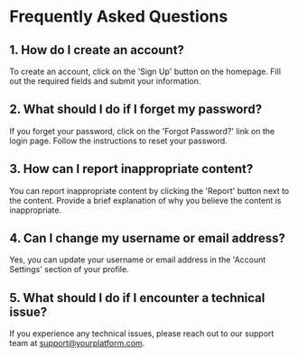 # Frequently Asked Questions

## 1. How do I create an account?
To create an account, click on the 'Sign Up' button on the homepage. Fill out the required fields and submit your information.

## 2. What should I do if I forget my password?
If you forget your password, click on the 'Forgot Password?' link on the login page. Follow the instructions to reset your password.

## 3. How can I report inappropriate content?
You can report inappropriate content by clicking the 'Report' button next to the content. Provide a brief explanation of why you believe the content is inappropriate.

## 4. Can I change my username or email address?
Yes, you can update your username or email address in the 'Account Settings' section of your profile.

## 5. What should I do if I encounter a technical issue?
If you experience any technical issues, please reach out to our support team at support@yourplatform.com.

